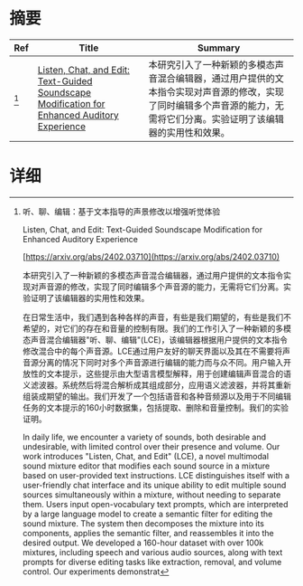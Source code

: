 # 摘要

| Ref | Title | Summary |
| --- | --- | --- |
| [^1] | [Listen, Chat, and Edit: Text-Guided Soundscape Modification for Enhanced Auditory Experience](https://arxiv.org/abs/2402.03710) | 本研究引入了一种新颖的多模态声音混合编辑器，通过用户提供的文本指令实现对声音源的修改，实现了同时编辑多个声音源的能力，无需将它们分离。实验证明了该编辑器的实用性和效果。 |

# 详细

[^1]: 听、聊、编辑：基于文本指导的声景修改以增强听觉体验

    Listen, Chat, and Edit: Text-Guided Soundscape Modification for Enhanced Auditory Experience

    [https://arxiv.org/abs/2402.03710](https://arxiv.org/abs/2402.03710)

    本研究引入了一种新颖的多模态声音混合编辑器，通过用户提供的文本指令实现对声音源的修改，实现了同时编辑多个声音源的能力，无需将它们分离。实验证明了该编辑器的实用性和效果。

    

    在日常生活中，我们遇到各种各样的声音，有些是我们期望的，有些是我们不希望的，对它们的存在和音量的控制有限。我们的工作引入了一种新颖的多模态声音混合编辑器"听、聊、编辑"(LCE)，该编辑器根据用户提供的文本指令修改混合中的每个声音源。LCE通过用户友好的聊天界面以及其在不需要将声音源分离的情况下同时对多个声音源进行编辑的能力而与众不同。用户输入开放性的文本提示，这些提示由大型语言模型解释，用于创建编辑声音混合的语义滤波器。系统然后将混合解析成其组成部分，应用语义滤波器，并将其重新组装成期望的输出。我们开发了一个包括语音和各种音频源以及用于不同编辑任务的文本提示的160小时数据集，包括提取、删除和音量控制。我们的实验证明。

    In daily life, we encounter a variety of sounds, both desirable and undesirable, with limited control over their presence and volume. Our work introduces "Listen, Chat, and Edit" (LCE), a novel multimodal sound mixture editor that modifies each sound source in a mixture based on user-provided text instructions. LCE distinguishes itself with a user-friendly chat interface and its unique ability to edit multiple sound sources simultaneously within a mixture, without needing to separate them. Users input open-vocabulary text prompts, which are interpreted by a large language model to create a semantic filter for editing the sound mixture. The system then decomposes the mixture into its components, applies the semantic filter, and reassembles it into the desired output. We developed a 160-hour dataset with over 100k mixtures, including speech and various audio sources, along with text prompts for diverse editing tasks like extraction, removal, and volume control. Our experiments demonstrat
    

